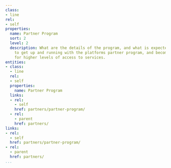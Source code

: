 ```yaml
---
class:
- line
rel:
- self
properties:
  name: Partner Program
  sort: 2
  level: 2
  description: What are the details of the program, and what is expected of partners
    to get up and running with the platforms partner program, and become eligible
    for higher levels of access to services.
entities:
- class:
  - line
  rel:
  - self
  properties:
    name: Partner Program
  links:
  - rel:
    - self
    href: partners/partner-program/
  - rel:
    - parent
    href: partners/
links:
- rel:
  - self
  href: partners/partner-program/
- rel:
  - parent
  href: partners/
...
```

